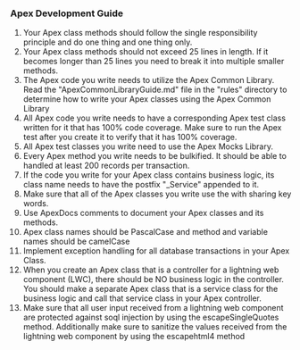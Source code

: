 ### Apex Development Guide   

1. Your Apex class methods should follow the single responsibility principle and do one thing and one thing only.
2. Your Apex class methods should not exceed 25 lines in length. If it becomes longer than 25 lines you need to break it into multiple smaller methods.
3. The Apex code you write needs to utilize the Apex Common Library. Read the "ApexCommonLibraryGuide.md" file in the "rules" directory to determine how to write your Apex classes using the Apex Common Library
4. All Apex code you write needs to have a corresponding Apex test class written for it that has 100% code coverage. Make sure to run the Apex test after you create it to verify that it has 100% coverage.
5. All Apex test classes you write need to use the Apex Mocks Library. 
6. Every Apex method you write needs to be bulkified. It should be able to handled at least 200 records per transaction.
7. If the code you write for your Apex class contains business logic, its class name needs to have the postfix "_Service" appended to it.
8. Make sure that all of the Apex classes you write use the with sharing key words.
9. Use ApexDocs comments to document your Apex classes and its methods.
10. Apex class names should be PascalCase and method and variable names should be camelCase 
11. Implement exception handling for all database transactions in your Apex Class.
12. When you create an Apex class that is a controller for a lightning web component (LWC), there should be NO business logic in the controller. You should make a separate Apex class that is a service class for the business logic and call that service class in your Apex controller. 
13. Make sure that all user input received from a lightning web component are protected against soql injection by using the escapeSingleQuotes method. Additionally make sure to sanitize the values received from the lightning web component by using the escapehtml4 method 